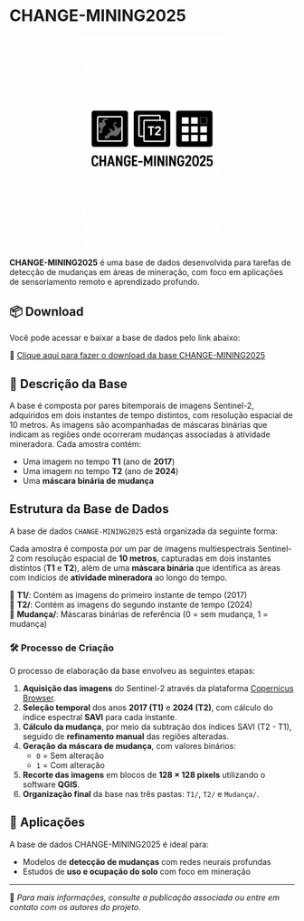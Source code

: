 # CHANGE-MINING2025

<p align="center">
  <img src="imagem/20250719_1447_Logo CHANGE-MINING2025_simple_compose_01k0hwnqxre78sp04cw5pqkehk.png" alt="Logo CHANGE-MINING2025" width="250"/>
</p>


**CHANGE-MINING2025** é uma base de dados desenvolvida para tarefas de detecção de mudanças em áreas de mineração, com foco em aplicações de sensoriamento remoto e aprendizado profundo.

## 📦 Download

Você pode acessar e baixar a base de dados pelo link abaixo:

🔗 [Clique aqui para fazer o download da base CHANGE-MINING2025](https://drive.google.com/drive/folders/1QcCsCtugA8Gv_HTcdKiE7ePBfu21Ko7R?usp=sharing)


## 📂 Descrição da Base

A base é composta por pares bitemporais de imagens Sentinel-2, adquiridos em dois instantes de tempo distintos, com resolução espacial de 10 metros. As imagens são acompanhadas de máscaras binárias que indicam as regiões onde ocorreram mudanças associadas à atividade mineradora. Cada amostra contém:

- Uma imagem no tempo **T1** (ano de **2017**)
- Uma imagem no tempo **T2** (ano de **2024**)
- Uma **máscara binária de mudança**

## Estrutura da Base de Dados

A base de dados `CHANGE-MINING2025` está organizada da seguinte forma:


Cada amostra é composta por um par de imagens multiespectrais Sentinel-2 com resolução espacial de **10 metros**, capturadas em dois instantes distintos (**T1** e **T2**), além de uma **máscara binária** que identifica as áreas com indícios de **atividade mineradora** ao longo do tempo.

📁 **T1/**: Contém as imagens do primeiro instante de tempo (2017)  
📁 **T2/**: Contém as imagens do segundo instante de tempo (2024)  
📁 **Mudança/**: Máscaras binárias de referência (0 = sem mudança, 1 = mudança)



### 🛠️ Processo de Criação

O processo de elaboração da base envolveu as seguintes etapas:

1. **Aquisição das imagens** do Sentinel-2 através da plataforma [Copernicus Browser](https://browser.dataspace.copernicus.eu/).
2. **Seleção temporal** dos anos **2017 (T1)** e **2024 (T2)**, com cálculo do índice espectral **SAVI** para cada instante.
3. **Cálculo da mudança**, por meio da subtração dos índices SAVI (T2 - T1), seguido de **refinamento manual** das regiões alteradas.
4. **Geração da máscara de mudança**, com valores binários:
   - `0` = Sem alteração
   - `1` = Com alteração
5. **Recorte das imagens** em blocos de **128 × 128 pixels** utilizando o software **QGIS**.
6. **Organização final** da base nas três pastas: `T1/`, `T2/` e `Mudança/`.

## 🚀 Aplicações

A base de dados CHANGE-MINING2025 é ideal para:

- Modelos de **detecção de mudanças** com redes neurais profundas
- Estudos de **uso e ocupação do solo** com foco em mineração

---

📌 *Para mais informações, consulte a publicação associada ou entre em contato com os autores do projeto.*
